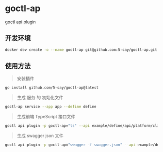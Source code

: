 # goctl-ap

goctl api plugin

## 开发环境

```sh
docker dev create -o --name goctl-ap git@github.com:5-say/goctl-ap.git
```

## 使用方法

> 安装插件

```sh
go install github.com/5-say/goctl-ap@latest
```

> 生成 服务 的 初始化文件

```sh
goctl-ap service --app app --define define
```

> 生成前端 TypeScript 接口文件

```sh
goctl api plugin -p goctl-ap="ts" --api example/define/api/platform/client.api  --dir example/ts/api
```

> 生成 swagger json 文件

```sh
goctl api plugin -p goctl-ap="swagger -f swagger.json" --api example/define/api/platform/api.api --dir example/swagger
```
